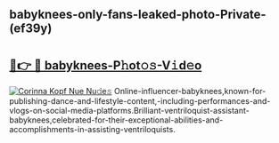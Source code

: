 ## babyknees-only-fans​-leaked-photo​-Private-(ef39y)


# <h2><a href="https://mediaupload.pro?title=babyknees&ref=git">🔗👉 🔴 babyknees-P𝚑ot𝚘𝚜-V𝚒d𝚎o</a></h2>

[![Corinna Kopf Nue Nu𝚍e𝚜](https://i.imgur.com/0qMVB7G.gif)](https://mediaupload.pro?title=babyknees&ref=git)
Online-influencer-babyknees,known-for-publishing-dance-and-lifestyle-content,-including-performances-and-vlogs-on-social-media-platforms.Brilliant-ventriloquist-assistant-babyknees,celebrated-for-their-exceptional-abilities-and-accomplishments-in-assisting-ventriloquists.  